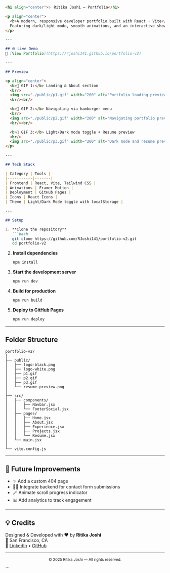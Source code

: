 ```markdown
<h1 align="center">✨ Ritika Joshi — Portfolio</h1>

<p align="center">
  <b>A modern, responsive developer portfolio built with React + Vite</b><br/>
  Featuring dark/light mode, smooth animations, and an interactive showcase of projects and experiences.
</p>

---

## 🌐 Live Demo  
🔗 [View Portfolio](https://rjoshi141.github.io/portfolio-v2)

---

## Preview  

<p align="center">
  <b>🎥 GIF 1:</b> Landing & About section  
  <br/>
  <img src="./public/p1.gif" width="200" alt="Portfolio loading preview"/>
  <br/><br/>

  <b>🎥 GIF 2:</b> Navigating via hamburger menu  
  <br/>
  <img src="./public/p2.gif" width="200" alt="Navigating portfolio preview"/>
  <br/><br/>

  <b>🎥 GIF 3:</b> Light/Dark mode toggle + Resume preview  
  <br/>
  <img src="./public/p3.gif" width="200" alt="Dark mode and resume preview"/>
</p>

---

## Tech Stack  

| Category | Tools |
|-----------|-------|
| Frontend | React, Vite, Tailwind CSS |
| Animations | Framer Motion |
| Deployment | GitHub Pages |
| Icons | React Icons |
| Theme | Light/Dark Mode toggle with localStorage |

---

## Setup  

1. **Clone the repository**
   ```bash
   git clone https://github.com/RJoshi141/portfolio-v2.git
   cd portfolio-v2
   ```

2. **Install dependencies**
   ```bash
   npm install
   ```

3. **Start the development server**
   ```bash
   npm run dev
   ```

4. **Build for production**
   ```bash
   npm run build
   ```

5. **Deploy to GitHub Pages**
   ```bash
   npm run deploy
   ```

---

## Folder Structure

```
portfolio-v2/
│
├── public/
│   ├── logo-black.png
│   ├── logo-white.png
│   ├── p1.gif
│   ├── p2.gif
│   ├── p3.gif
│   └── resume-preview.png
│
├── src/
│   ├── components/
│   │   ├── Navbar.jsx
│   │   └── FooterSocial.jsx
│   ├── pages/
│   │   ├── Home.jsx
│   │   ├── About.jsx
│   │   ├── Experience.jsx
│   │   ├── Projects.jsx
│   │   └── Resume.jsx
│   └── main.jsx
│
└── vite.config.js
```

---

## 🚀 Future Improvements

* ✨ Add a custom 404 page
* 🧑‍💻 Integrate backend for contact form submissions
* 🪄 Animate scroll progress indicator
* 📊 Add analytics to track engagement

---

## 💡 Credits

Designed & Developed with ❤️ by **Ritika Joshi**  
📍 San Francisco, CA  
🔗 [LinkedIn](https://www.linkedin.com/in/ritika-joshi-9395591a7/) • [GitHub](https://github.com/RJoshi141)

---

<p align="center">
  <sub>© 2025 Ritika Joshi — All rights reserved.</sub>
</p>
```